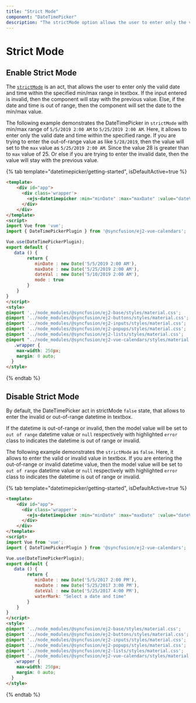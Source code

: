 ```yaml
---
title: "Strict Mode"
component: "DateTimePicker"
description: "The strictMode option allows the user to enter only the valid date and time value within the specified min/max time range in textbox."
---
```


# Strict Mode

## Enable Strict Mode

The [`strictMode`](../api/datetimepicker#strictmode)
is an act, that allows the user to enter only the valid date and time within the specified min/max
range in textbox. If the input entered is invalid, then the component will stay with the previous value.
Else, if the date and time is
out of range, then the component will set the date to the min/max value.

The following example demonstrates the DateTimePicker in `strictMode` with min/max range of `5/5/2019 2:00 AM` to
`5/25/2019 2:00 AM`. Here, it allows to enter
only the valid date and time within the specified range. If you are trying to enter the out-of-range value as
like `5/28/2019`,
then the value will set to the `max` value as `5/25/2019 2:00 AM`. Since the value 28 is greater than to `max` value
of 25. Or else if you are trying
to enter the invalid date, then the value will stay with the previous value.

{% tab template="datetimepicker/getting-started", isDefaultActive=true %}

```html
<template>
    <div id="app">
      <div class='wrapper'>
        <ejs-datetimepicker :min="minDate" :max="maxDate" :value="dateVal" :strictMode="mode" ></ejs-datetimepicker>
      </div>
    </div>
</template>
<script>
import Vue from 'vue';
import { DateTimePickerPlugin } from '@syncfusion/ej2-vue-calendars';

Vue.use(DateTimePickerPlugin);
export default {
   data () {
        return {
           minDate : new Date('5/5/2019 2:00 AM'),
           maxDate : new Date('5/25/2019 2:00 AM'),
           dateVal : new Date('5/10/2019 2:00 AM'),
           mode : true
        }
    }
}
</script>
<style>
@import '../node_modules/@syncfusion/ej2-base/styles/material.css';
@import '../node_modules/@syncfusion/ej2-buttons/styles/material.css';
@import '../node_modules/@syncfusion/ej2-inputs/styles/material.css';
@import '../node_modules/@syncfusion/ej2-popups/styles/material.css';
@import '../node_modules/@syncfusion/ej2-lists/styles/material.css';
@import "../node_modules/@syncfusion/ej2-vue-calendars/styles/material.css";
   .wrapper {
    max-width: 250px;
    margin: 0 auto;
  }
</style>
```

{% endtab %}

## Disable Strict Mode

By default, the DateTimePicker act in strictMode `false` state, that allows to enter the invalid or out-of-range datetime in textbox.

If the datetime is out-of-range or invalid, then the model value will be set to `out of range`
datetime value or `null` respectively with highlighted `error` class to indicates the datetime is out of range or invalid.

The following example demonstrates the `strictMode` as `false`. Here, it allows to enter the
valid or invalid value in textbox.
If you are entering the out-of-range or invalid datetime value, then the model value will be
set to `out of range` datetime value or `null` respectively with highlighted `error` class to
indicates the datetime is out of range or invalid.

{% tab template="datetimepicker/getting-started", isDefaultActive=true %}

```html
<template>
    <div id="app">
      <div class='wrapper'>
        <ejs-datetimepicker :min="minDate" :max="maxDate" :value="dateVal" :placeholder="waterMark" ></ejs-datetimepicker>
      </div>
    </div>
</template>
<script>
import Vue from 'vue';
import { DateTimePickerPlugin } from '@syncfusion/ej2-vue-calendars';

Vue.use(DateTimePickerPlugin);
export default {
   data () {
        return {
           minDate : new Date('5/5/2017 2:00 PM'),
           maxDate : new Date('5/25/2017 3:00 PM'),
           dateVal : new Date('5/25/2017 4:00 PM'),
           waterMark: "Select a date and time"
        }
    }
}
</script>
<style>
@import '../node_modules/@syncfusion/ej2-base/styles/material.css';
@import '../node_modules/@syncfusion/ej2-buttons/styles/material.css';
@import '../node_modules/@syncfusion/ej2-inputs/styles/material.css';
@import '../node_modules/@syncfusion/ej2-popups/styles/material.css';
@import '../node_modules/@syncfusion/ej2-lists/styles/material.css';
@import "../node_modules/@syncfusion/ej2-vue-calendars/styles/material.css";
   .wrapper {
    max-width: 250px;
    margin: 0 auto;
  }
</style>
```

{% endtab %}
